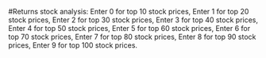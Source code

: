 #Returns stock analysis:
Enter 0 for top 10 stock prices,
Enter 1 for top 20 stock prices,
Enter 2 for top 30 stock prices,
Enter 3 for top 40 stock prices,
Enter 4 for top 50 stock prices,
Enter 5 for top 60 stock prices,
Enter 6 for top 70 stock prices,
Enter 7 for top 80 stock prices,
Enter 8 for top 90 stock prices,
Enter 9 for top 100 stock prices.
